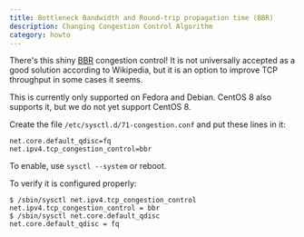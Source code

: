```yaml
---
title: Bottleneck Bandwidth and Round-trip propagation time (BBR)
description: Changing Congestion Control Algorithm
category: howto
---
```


There's this shiny 
[BBR](https://en.wikipedia.org/wiki/TCP_congestion_control#TCP_BBR) congestion 
control! It is not universally accepted as a good solution according to 
Wikipedia, but it is an option to improve TCP throughput in some cases it 
seems.

This is currently only supported on Fedora and Debian. CentOS 8 also supports 
it, but we do not yet support CentOS 8.

Create the file `/etc/sysctl.d/71-congestion.conf` and put these lines in it:

    net.core.default_qdisc=fq
    net.ipv4.tcp_congestion_control=bbr

To enable, use `sysctl --system` or reboot.

To verify it is configured properly:

    $ /sbin/sysctl net.ipv4.tcp_congestion_control
    net.ipv4.tcp_congestion_control = bbr
    $ /sbin/sysctl net.core.default_qdisc
    net.core.default_qdisc = fq
